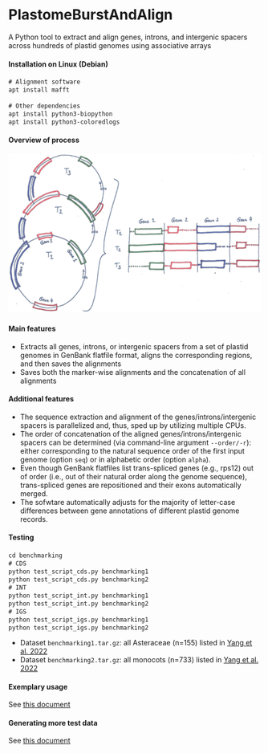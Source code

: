 # PlastomeBurstAndAlign
A Python tool to extract and align genes, introns, and intergenic spacers across hundreds of plastid genomes using associative arrays

#### Installation on Linux (Debian)
```
# Alignment software
apt install mafft

# Other dependencies
apt install python3-biopython
apt install python3-coloredlogs
```

#### Overview of process
![](docs/PlastomeBurstAndAlign_ProcessOverview.png)

#### Main features
- Extracts all genes, introns, or intergenic spacers from a set of plastid genomes in GenBank flatfile format, aligns the corresponding regions, and then saves the alignments
- Saves both the marker-wise alignments and the concatenation of all alignments

#### Additional features
- The sequence extraction and alignment of the genes/introns/intergenic spacers is parallelized and, thus, sped up by utilizing multiple CPUs.
- The order of concatenation of the aligned genes/introns/intergenic spacers can be determined (via command-line argument `--order/-r`): either corresponding to the natural sequence order of the first input genome (option `seq`) or in alphabetic order (option `alpha`).
- Even though GenBank flatfiles list trans-spliced genes (e.g., rps12) out of order (i.e., out of their natural order along the genome sequence), trans-spliced genes are repositioned and their exons automatically merged.
- The sofwtare automatically adjusts for the majority of letter-case differences between gene annotations of different plastid genome records.

#### Testing
```
cd benchmarking
# CDS
python test_script_cds.py benchmarking1
python test_script_cds.py benchmarking2
# INT
python test_script_int.py benchmarking1
python test_script_int.py benchmarking2
# IGS
python test_script_igs.py benchmarking1
python test_script_igs.py benchmarking2
```
- Dataset `benchmarking1.tar.gz`: all Asteraceae (n=155) listed in [Yang et al. 2022](https://www.frontiersin.org/journals/plant-science/articles/10.3389/fpls.2022.808156)
- Dataset `benchmarking2.tar.gz`: all monocots (n=733) listed in [Yang et al. 2022](https://www.frontiersin.org/journals/plant-science/articles/10.3389/fpls.2022.808156)

#### Exemplary usage
See [this document](docs/exemplary_usage.md)


#### Generating more test data
See [this document](docs/generating_test_data.md)

